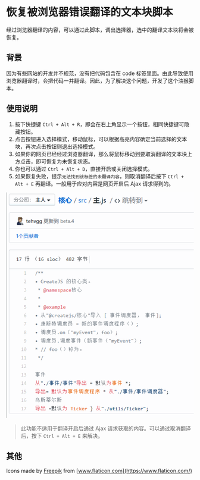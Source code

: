 # 恢复被浏览器错误翻译的文本块脚本

经过浏览器翻译的内容，可以通过此脚本，调出选择器，选中的翻译文本块将会被恢复。

## 背景

因为有些网站的开发并不规范，没有把代码包含在 code 标签里面。由此导致使用浏览器翻译时，会把代码一并翻译。因此，为了解决这个问题，开发了这个油猴脚本。

## 使用说明

1. 按下快捷键 `Ctrl + Alt + R`，即会在右上角显示一个按钮，相同快捷键可隐藏按钮。
2. 点击按钮进入选择模式，移动鼠标，可以根据高亮内容确定当前选择的文本块，再次点击按钮则退出选择模式。
3. 如果你的网页已经经过浏览器翻译，那么将鼠标移动到要取消翻译的文本块上方点击，即可恢复为未恢复状态。
4. 你也可以通过 `Ctrl + Alt + D`，直接开启或关闭选择模式。
5. 如果恢复失败，提示`无法找到该标签的未翻译内容`，则取消翻译后按下 `Ctrl + Alt + E` 再翻译。一般用于应对内容是网页开启后 Ajax 请求得到的。

![example](./example.gif)

> 此功能不适用于翻译开启后通过 Ajax 请求获取的内容。可以通过取消翻译后，按下 `Ctrl + Alt + E` 来解决。

## 其他

Icons made by [Freepik](https://www.flaticon.com/authors/freepik) from [www.flaticon.com](https://www.flaticon.com/)